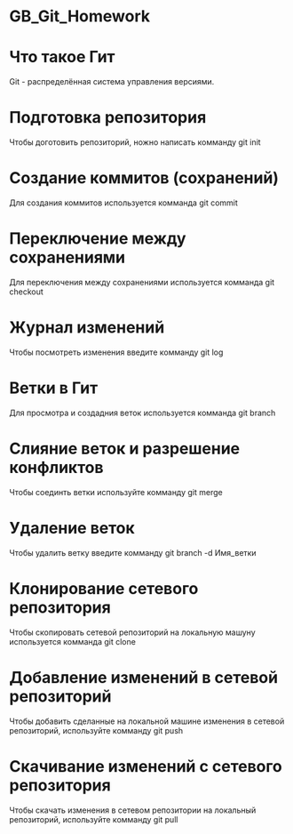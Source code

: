 # GB_Git_Homework
# Что такое Гит
Git - распределённая система управления версиями.
# Подготовка репозитория
Чтобы доготовить репозиторий, ножно написать комманду git init
# Создание коммитов (сохранений)
Для создания коммитов используется комманда git commit
# Переключение между сохранениями
Для переключения между сохранениями используется комманда git checkout
# Журнал изменений
Чтобы посмотреть изменения введите комманду git log
# Ветки в Гит
Для просмотра и создадния веток используется комманда git branch
# Слияние веток и разрешение конфликтов
Чтобы соединть ветки используйте комманду git merge
# Удаление веток  
Чтобы удалить ветку введите комманду git branch -d Имя_ветки  
# Клонирование сетевого репозитория
Чтобы скопировать сетевой репозиторий на локальную машуну используется комманда git clone
# Добавление изменений в сетевой репозиторий
Чтобы добавить сделанные на локальной машине изменения в сетевой репозиторий, используйте комманду git push
# Скачивание изменений с сетевого репозитория
Чтобы скачать изменения в сетевом репозитории на локальный репозиторий, используйте комманду git pull